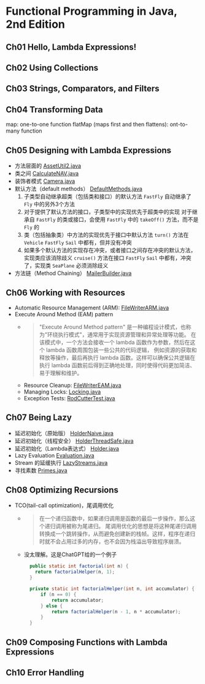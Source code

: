 # Functional Programming in Java, 2nd Edition

## Ch01 Hello, Lambda Expressions!

## Ch02 Using Collections

## Ch03 Strings, Comparators, and Filters

## Ch04 Transforming Data
map: one-to-one function
flatMap (maps first and then flattens): ont-to-many function


## Ch05 Designing with Lambda Expressions
- 方法层面的 [AssetUtil2.java](src/main/java/com/youngzy/book/fpij/ch05/AssetUtil2.java)
- 类之间 [CalculateNAV.java](src/main/java/com/youngzy/book/fpij/ch05/CalculateNAV.java)
- 装饰者模式 [Camera.java](src/main/java/com/youngzy/book/fpij/ch05/Camera.java)
- 默认方法（default methods） [DefaultMethods.java](src/main/java/com/youngzy/book/fpij/ch05/DefaultMethods.java)
  1. 子类型自动继承超类（包括类和接口）的默认方法
  `FastFly` 自动继承了 `Fly` 中的另外3个方法
  2. 对于提供了默认方法的接口，子类型中的实现优先于超类中的实现
  对于继承自 `FastFly` 的类或接口，会使用 `FastFly` 中的 `takeOff()` 方法，而不是 `Fly` 的
  3. 类（包括抽象类）中方法的实现优先于接口中默认方法
     `turn()` 方法在 `Vehicle` `FastFly` `Sail` 中都有，但并没有冲突
  4. 如果多个默认方法的实现存在冲突，或者接口之间存在冲突的默认方法，实现类应该消除歧义
     `cruise()` 方法在接口 `FastFly` `Sail` 中都有，冲突了，实现类 `SeaPlane` 必须消除歧义
- 方法链（Method Chaining） [MailerBuilder.java](src/main/java/com/youngzy/book/fpij/ch05/MailerBuilder.java)

## Ch06 Working with Resources
- Automatic Resource Management (ARM): [FileWriterARM.java](src/main/java/com/youngzy/book/fpij/ch06/FileWriterARM.java)
- Execute Around Method (EAM) pattern
  - > "Execute Around Method pattern" 是一种编程设计模式，也称为"环绕执行模式"，通常用于实现资源管理和异常处理等功能。
    > 在该模式中，一个方法会接收一个 lambda 函数作为参数，然后在这个 lambda 函数周围包装一些公共的代码逻辑，
    > 例如资源的获取和释放等操作，最后再执行 lambda 函数。这样可以确保公共逻辑在执行 lambda 函数前后得到正确地处理，同时使得代码更加简洁、易于理解和维护。
  - Resource Cleanup: [FileWriterEAM.java](src/main/java/com/youngzy/book/fpij/ch06/FileWriterEAM.java)
  - Managing Locks: [Locking.java](src/main/java/com/youngzy/book/fpij/ch06/Locking.java)
  - Exception Tests: [RodCutterTest.java](src/test/java/com/youngzy/book/fpij/ch06/RodCutterTest.java)

## Ch07 Being Lazy
- 延迟初始化（原始版） [HolderNaive.java](src/main/java/com/youngzy/book/fpij/ch07/HolderNaive.java)
- 延迟初始化（线程安全） [HolderThreadSafe.java](src/main/java/com/youngzy/book/fpij/ch07/HolderThreadSafe.java)
- 延迟初始化（Lambda表达式） [Holder.java](src/main/java/com/youngzy/book/fpij/ch07/Holder.java)
- Lazy Evaluation [Evaluation.java](src/main/java/com/youngzy/book/fpij/ch07/Evaluation.java)
- Stream 的延缓执行 [LazyStreams.java](src/main/java/com/youngzy/book/fpij/ch07/LazyStreams.java)
- 寻找素数 [Primes.java](src/main/java/com/youngzy/book/fpij/ch07/Primes.java)

## Ch08 Optimizing Recursions
- TCO(tail-call optimization)，尾调用优化
  - >在一个递归函数中，如果递归调用是函数的最后一步操作，那么这个递归调用被称为尾递归。
    > 尾调用优化的思想是将这种尾递归调用转换成一个跳转操作，从而避免创建新的栈帧。这样，程序在递归时就不会占用过多的内存，也不会因为栈溢出导致程序崩溃。
  - 没太理解。这是ChatGPT给的一个例子
    ```java
      public static int factorial(int n) {
        return factorialHelper(n, 1);
      }

      private static int factorialHelper(int n, int accumulator) {
          if (n == 0) {
              return accumulator;
          } else {
              return factorialHelper(n - 1, n * accumulator);
          }
      }
    ```

## Ch09 Composing Functions with Lambda Expressions

## Ch10 Error Handling
